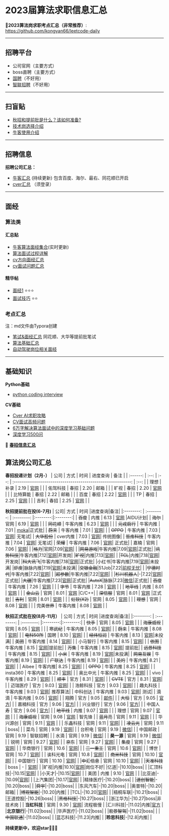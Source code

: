# 2023届算法求职信息汇总

**:page_facing_up:2023算法岗求职考点汇总（非常推荐）**: https://github.com/kongyan66/leetcode-daily

---
## 招聘平台
- 公司官网（主要方式）
- boss直聘（主要方式）
- [国聘](https://c.iguopin.com/job/apply)（不好用）
- [智联招聘](https://xiaoyuan.zhaopin.com/scrd/delivery/record)（不好用）

----
## 扫盲贴
- [秋招和提前批是什么？该如何准备?](https://www.nowcoder.com/discuss/950858)
- [技术岗选择介绍](https://zhiy.cc/letter/2093)
- [牛客使用介绍](https://www.nowcoder.com/discuss/955090?source_id=profile_create_nctrack&channel=-1)


----
## 招聘信息
**招聘公司汇总：**
- [牛客汇总](https://www.nowcoder.com/discuss/935228?source_id=profile_create_nctrack&channel=-1) (持续更新)
包含百度、海尔、最右、同花顺已开启
- [cver汇总](https://wx.zsxq.com/dweb2/index/group/555225242544) （须登录）

----
## 面经
### 算法类
#### 汇总贴
- [牛客算法面经集合](https://www.nowcoder.com/discuss/experience?tagId=645)(实时更新)
- [算法面试过程详解](https://www.nowcoder.com/discuss/918169?source_id=discuss_experience_nctrack&channel=-1)
- [cv方向面经汇总](https://github.com/lcylmhlcy/Awesome-algorithm-interview)
- [cv面试问题汇总](https://www.its404.com/searchArticle?qc=%E5%9B%BE%E5%83%8F%E5%A4%84%E7%90%86%E8%BD%AF%E4%BB%B6%E7%AE%97%E6%B3%95%E5%B7%A5%E7%A8%8B%E5%B8%88%E7%AC%94%E8%AF%95&page=1)


#### 精华帖
- [面经1](https://www.nowcoder.com/discuss/956821)    ⭐⭐⭐       
- [面试技巧](https://www.nowcoder.com/discuss/962099?source_id=profile_create_nctrack&channel=-1) ⭐⭐
### 考点汇总
  注：md文件由Typora创建
- [笔试&面经汇总](https://github.com/kongyan66/Leetcode-daily/tree/main/%E9%9D%A2%E7%BB%8F%E6%B1%87%E6%80%BB)  同花顺、大华等提前批笔试
- [算法基础汇总](https://github.com/kongyan66/Leetcode-daily/tree/main/CV%E5%9F%BA%E7%A1%80)
- [自动驾驶岗位相关面经](https://www.nowcoder.com/discuss/1022844?type=5&channel=-1&source_id=discuss_terminal_discuss_jinghua_nctrack)

----
## 基础知识
**Python基础**
- [python coding interview](https://github.com/liyin2015/python-coding-interview)

**CV基础**
- [Cver AI求职攻略](https://github.com/kongyan66/AI-Job-Notes)
- [CV面试高频问题](https://github.com/GYee/CV_interviews_Q-A)
- [6万字解决算法面试中的深度学习基础问题](https://zhuanlan.zhihu.com/p/138523753)
- [深度学习500问](https://github.com/kongyan66/DeepLearning-500-questions)

:deciduous_tree: [**春招信息汇总**](https://ib06tzrces.feishu.cn/docx/Lx9Md971foI67Mxo6qQch9janOg)
## 算法岗公司汇总
**春招投递计划（2月-）**
|   公司   | 方式 | 时间 |                             进度查询                           | 备注 |
| :------: | :--: | :--: | :----------------------------------------------------------: | :--: |
|   理想   | 补录 | 2.19 |                           [官网]()                           |      |
| 佑驾科技 | 春招 | 2.20 |                             邮箱                             |      |
|   旷视   | 春招 | 2.20 | [官网](https://app.mokahr.com/campus_apply/megviihr/38642?sourceToken=a20be0c2175b1ed1e9aa68098ce0c826#/candidateHome/applications) |      |
| 比特算能 | 春招 | 2.22 |                             邮箱                             |      |
|   百度   | 春招 | 2.22 |         [官网](https://talent.baidu.com/jobs/center)         |      |
|    TP    | 春招 | 2.25 |       [官网](https://hr.tp-link.com.cn/jobDetail/5788)       |      |
|   吉利   | 春招 | 2.25 |       [官网](https://campus.geely.com/hcm-web/#/login)       |      |

**秋招提前批在投(6-7月)**
| 公司| 方式 | 时间 |进度查询|备注|
|:--------: | :--------: | :--------: |:--------:|:--------:|
| ~~百度~~    | 内推     | 6.13     | [官网](https://talent.baidu.com/external/baidu/index.html#/individualCenter) |AIDU计划|
| ~~海尔~~   | 官网     | 6.19     |  [官网](http://maker.haier.net/client/campus/mydeliverydetail/did/131870/jpid/0.html) | |
| ~~同花顺~~   | 牛客内推     | 6.23    | [官网](https://campus.10jqka.com.cn/userCenter/employRecord)  | |
| ~~元戎启行~~  | 牛客内推     | 7.01     | [moka](https://app.mokahr.com/campus_apply/deeproute/6487#/candidateHome/applications)|正式批|
| ~~蔚来~~  | 牛客内推     | 7.01     | [官网](https://nio.jobs.feishu.cn/referral/campus/position/application?token=NTsxNjU1NzA5MDA0MzgyOzcxMDEzOTA0Mzk0ODAzOTM3Mjk7NzExMTIxMjc2NTQyMDIyNjg1Mg)| |
| ~~OPPO~~  | 牛客内推     | 7.03     | [官网](https://careers.oppo.com/campus/record)| 无笔试|
| ~~大华股份~~  | cver内推     | 7.03     | [官网](https://dahua.zhiye.com/Portal/Apply/Index)| 传统图像|
| ~~哲库科技~~  | 牛客内推     | 7.04    | [官网](https://app.mokahr.com/campus_apply/zeku/47716?recommendCode=DSBF6jyA#/candidateHome/applications)| 无笔试|
| ~~荣耀~~  | 牛客内推     | 7.06    | [官网](https://career.hihonor.com/SU60eea919bef57c1023f6fe78/pb/account.html#/myDeliver)| 正式批|
| 嘉楠  | 官网     | 7.06    | [官网](https://talent.canaan-creative.com/Portal/Apply/Index)| |
|~~格力~~|官网|7.09|[官网](https://gree.zhiye.com/Portal/Apply/Index)| |
|~~网易游戏~~|牛客内推|7.09|[官网](https://campus.163.com/app/personal/apply)|正式批|
|~~讯势科技~~|牛客内推|7.12|[官网](https://trendmicro.zhiye.com/Portal/Apply/Index)|开发岗|
|~~旷视~~|内推|7.13|[官网](https://app.mokahr.com/campus_apply/megviihr/38642?sourceToken=a20be0c2175b1ed1e9aa68098ce0c826#/candidateHome/applications)| |
|~~TCL~~|内推|7.18|[官网](https://sc.hotjob.cn/wt/TCL/web/index/applyPositionN300!listApplyPosition?brandCode=1&operational=0e7fe9590b3f8e35938695013278fd899daacad38ac929220d829e0c0677bdbe172880568416f548e54ee0caaa70fe2cbe84328aa8e398326e6049b0cce7d90de3cd35fb20d8e0efdfde60e883d435a912909f4620579b57)|开发岗|
|~~科大讯飞~~|牛客内推|7.18|[官网](https://campus.iflytek.com/official-pc/delivery)|正式批|
|小红书|牛客内推|7.19|[官网](https://job.xiaohongshu.com/record/campus)|未投满|
|~~虾皮~~|脉脉内推|7.19|[官网](https://app.mokahr.com/campus_apply/shopee/2962#/candidateHome/applications)|未投满|
|~~交银金融~~|51Job|7.22|[前程无忧](https://i.51job.com/userset/my_apply.php?type=xy&lang=c)| |
|~~宁德时代~~|牛客内推|7.22|[官网](https://app.mokahr.com/campus-recruitment/catlhr/73943#/candidateHome/applications)| |
|~~超参数~~|牛客内推|7.22|[官网](https://app.mokahr.com/campus-recruitment/chaocanshu/45562#/candidateHome/applications)| |
|~~杉川机器人~~|-|7.22|[官网](https://app.mokahr.com/campus-recruitment/3irobotics/56240#/candidateHome/applications)|正式批|
|~~大疆~~|牛客内推|7.23|[官网](https://we.dji.com/zh-CN/user)|正式批|
|~~AutoX~~|脉脉|7.23|[微信]()|正式批|
| ~~百度~~ | 牛客内推     | 7.26     | [官网](https://talent.baidu.com/external/baidu/index.html#/individualCenter) | |
| ~~字节~~  | 牛客内推     | 7.28    | [官网](https://jobs.bytedance.com/campus/position/application?referral_code=BR6YYBZ) | |
| ~~地平线~~ | 内推    | 8.01    | [官网](https://wecruit.hotjob.cn/SU62d914f10dcad43c775ec125/pb/account.html#/myDeliver) | |
| ~~金山云~~ | 官网    | 8.01    | [官网](https://campus.ksyun.com/campus_apply/kingsoft/39364/#/candidateHome/applications) |C/C++|
| ~~深信服~~ | 官网    | 8.01    | [官网](https://campus.ksyun.com/campus_apply/kingsoft/39364/#/candidateHome/applications) |正式批|
| ~~吉利~~ | 官网    | 8.01    | [官网](https://campus.geely.com/hcm-web/#/ucenter/cmine?type=request) | |
| ~~虹软(X2)~~   | 官网     | 8.05     | [官网](http://career.arcsoft.com.cn/Portal/Apply/Index)  |  |
| ~~理想~~   | 官网     | 8.08     | [官网](https://www.lixiang.com/employ/archives.html)  |  |
| ~~完美世界~~   | 牛客内推     | 8.08     | [官网](https://recruit.games.wanmei.com/campus-recruitment/pwrd/45131/#/candidateHome/applications)  |  |
 

**秋招正式批在投(8月-11月）**
| 公司 | 方式 | 时间 |进度查询|备注|
|:--------: | :--------: | :--------: |:--------:|:--------:|
| ~~快手~~ | 官网    | 8.05    | [官网](https://campus.kuaishou.cn/recruit/campus/e/#/campus/my-apply) | |
| ~~海康威视~~  | 官网     | 8.05     | [官网](https://campushr.hikvision.com/myDelivery.htmlxsb3dNb2RpZnlPdGhlckluZm8==1)  | |
| ~~寒武纪~~   | 牛客内推     | 8.05     | [官网](https://joinus.cambricon.com/campus_apply/cambricon/1112/#/candidateHome/applications)| |
| ~~蔚来~~  | 牛客内推     | 8.08    | [官网](https://nio.jobs.feishu.cn/referral/campus/position/application?token=NTsxNjU1NzA5MDA0MzgyOzcxMDEzOTA0Mzk0ODAzOTM3Mjk7NzExMTIxMjc2NTQyMDIyNjg1Mg)| |
| ~~电科50所~~ | 国聘     | 8.10    | [官网](https://c.iguopin.com/job/apply)| |
| ~~经纬恒润~~ | 牛客内推     | 8.13    | [官网](https://wecruit.hotjob.cn/SU62a93e760dcad45229a827cc/pb/account.html#/myDeliver)|未投满|
| ~~美团~~ | 牛客内推     | 8.14    | [官网](https://campus.meituan.com/resume-edit)| |
| 小马智行 | 牛客内推     | 8.15   | [官网](https://app.mokahr.com/campus-recruitment/pony/42966/#/candidateHome/applications)| |
| ~~依图~~ | 牛客内推     | 8.15   | [官网](https://app.mokahr.com/campus_apply/yitu-inc/3700?sourceToken=9025307e66aeb3f3e622c56b369f00e5#/candidateHome/applications)|提前批|
| ~~万集~~ | 牛客内推     | 8.15   | [官网](https://fpq5u8xh3h.jobs.feishu.cn/201211/position/application)| 提前批|
| ~~远景科技~~ | 牛客内推     | 8.15   | [官网](https://app.mokahr.com/campus-recruitment/envisiongroup/43123#/candidateHome/applications)| |
| ~~小米~~ | 牛客内推     | 8.19   | [官网](https://app.mokahr.com/campus_apply/xiaomi/47097#/candidateHome/applications)|未投满|
| ~~网易互娱~~ | 牛客内推| 8.19 | [官网](https://game.campus.163.com/personal)| |
| ~~广联达~~ | 牛客内推| 8.19 | [官网](https://app.mokahr.com/campus_apply/glodon/25288#/candidateHome/applications)| |
| ~~美的~~ | 牛客内推| 8.21 | [官网](https://careers.midea.com/schoolOut/apply)|  |
| Aibee | 牛客内推| 8.25 | [官网](https://aibee.jobs.feishu.cn/834668/position/application)| |
| ~~OPPO~~  | 牛客内推     | 8.25     | [官网](https://careers.oppo.com/campus/record)| |
| insta360 | 牛客内推     | 8.25     | [官网](https://insta360.zhiye.com/Portal/Resume/ResumeItem?stepId=4&jId=510689349&sId=0&pId=1&isApplyEdit=true)| |
| 奥比中光  | 牛客内推     | 8.25     | [官网](http://job.orbbec.com.cn/personal/deliveryRecord)| |
| vivo  | 牛客内推     | 8.29     | [官网](https://hr.vivo.com/wt/vivo/web/index/vivoWebApplyRecord!listApplyPosition?needStatusFlows=true&operational=f0696beeaa71e8c036fc4a4a7086de6fdba66f770a7912119941b2a7e52999fa614483ec471469f2f66bea63a67d33ee96a24c660e5e0adef65c8ba99a75e0e1a203fad2b188874a8dcd61ac15a2be7838e4480b29266180908c1b164071ec930455950cd9d1a48d)|  |
| ~~顺丰~~  | 官方     | 8.31     | [官网](https://campus.sf-express.com/#/personalCenter)|  |
| ~~CVTE~~  | 官方     | 8.31     | [官网](https://careers.cvte.com/zone/resume/applications)|  |
| 迈瑞医疗  | 官方     | 9.03     | [官网](https://career.mindray.com/campus/jobs)|  |
| 浩鲸科技  | 官方     | 9.03     | [官网](http://iwhalecloud.zhiye.com/personal/deliveryRecord)|  |
| 趣丸科技  | 牛客内推     | 9.03     | [官网](https://app.mokahr.com/campus-recruitment/52tt/43199#/candidateHome/applications)| 推荐算法|
| 中科创达  | 牛客内推     | 9.03   | [官网](https://thundersoft.jobs.feishu.cn/campus/position/application)| 测试|
| 滴滴  | 牛客内推     | 9.05    | [官网](https://app.mokahr.com/campus_apply/didiglobal/6223#/candidateHome/applications)|  |
| 翔腾  | 官方    | 9.05    | [邮件]()| |
| ~~大恒~~  | 官方    | 9.05    | [官方](https://daheng-imaging.zhiye.com/personal/deliveryRecord)| |
| 嘉楠科技  | 官方    | 9.06    | [官方](https://daheng-imaging.zhiye.com/personal/deliveryRecord)| |
| 兴业银行  | 官方    | 9.06    | [官方](https://wecruit.hotjob.cn/SU611365802f9d24229ef4e3cd/mc/my/myDeliver?recruitType=2,12,1)| |
| 中国人寿  | 官方    | 9.06    | [官方](https://chinalife.hotjob.cn/wt/chinalife/web/templet1000/index/corpshowNewDeliveryRecordchinalife!listApplyPosition?operational=8620c182572d1aed0215d56c4c47336852f681b5583573f720227681984f09348debc3fcb35d9418d018f0c2084fcdae7e558c8fd34f62c7dea41453ab9b140e58b380ce6b66c09424471a6cf9f28514ffa18c37cd1eead9ae23940bb8e1de2cf8fe543345844d6543aad416d60d5ad1)| |
| ~~地平线~~ | 内推    | 9.07   | [官网](https://wecruit.hotjob.cn/SU62d914f10dcad43c775ec125/pb/account.html#/myDeliver) | |
| 理想   | 官网     | 9.07     | [官网](https://www.lixiang.com/employ/archives.html)  |  |
| ~~海康威视~~  | 官网     | 9.08     | [官网](https://campushr.hikvision.com/myDelivery.htmlxsb3dNb2RpZnlPdGhlckluZm8==1)  | 智先锋 |
| ~~蓝月亮~~  | 官网     | 9.11     | [官网](https://talent.bluemoon.com.cn/talent/m/#/1392b03ef1213d91b32f5a5cb738bec6/campus/user)  |  |
| 华兴源创  | 官网     | 9.11     | [官网](http://szhyc.zhiye.com/personal/deliveryRecord)  |  |
| 乐鑫科技  | 官网     | 9.11     | [官网](https://wecruit.hotjob.cn/SU61cd75d12f9d24431f614c9f/pb/account.html#/myDeliver)|  |
| ~~凌云光~~  | 官网     | 9.11     | boss|  |
| 菜鸟  | 官网     | 9.19     | [官网](https://talent.alibaba.com/personal/campus-application?lang=zh)|  |
| 台积电  | 官网     | 9.19     | [微信](https://wecruit.hotjob.cn/SU6232b78f2f9d244b1b501e1c/mc/my/myDeliver?recruitType=2,12,1)|  |
| 中国邮政  | 官网     | 9.19     | 智联招聘|  |
| 水滴  | 官网     | 9.19     | [微信](https://wdh.jobs.feishu.cn/345030/position/application)|  |
| **昊一源**  | 官网     | 9.19     | [微信](https://wdh.jobs.feishu.cn/345030/position/application)|  |
| 锐明  | 官网     | 9.27     | [官网](http://streamax.zhiye.com/personal/deliveryRecord)|  |
| ~~京东~~  | 官网     | 9.27     | [官网](https://campus.jd.com/#/myDeliver?type=present)|  |
| ~~集度~~  | 官网     | 9.27     | [官网](https://app.mokahr.com/campus_apply/jiduauto/47256?sourceToken=48155f01aee203fded03e404c685f5d0#/jobs?zhineng=65851&page=4)|  |
| 华商银行  | 官网     | 10.6     | [官网](http://cmbcn.zhiye.com/personal/deliveryRecord)| |
| ~~三一重工~~  | 官网     | 10.6     | [官网](http://sanycampus.zhiye.com/Portal/Apply/Index)|  |
| 博世 | 官网     | 10.7     | [官网](https://app.mokahr.com/campus-recruitment/bosch/73873#/candidateHome/applications)|  |
| 诶科光电 | 官网     | 10.8     | [官网](http://career.i-tek.cn/front.user.user/userCenter)|  |
| ~~商米科技~~ | 官网     | 10.10     | [官网](https://app.mokahr.com/campus_apply/sunmi/4414?recommendCode=DSfQW1q2#/candidateHome/applications)|  |
| 中国银行 | 官网     | 10.10     | [官网](https://applyjob.chinahr.com/page/job/success?projectId=62fb63cd09ccee06e1d20410)|  |
|~~中汇信息~~ | 官网     | 10.10    | [官网](https://www.hotjob.cn/wt/zhxx/web/index/applyPositionN310!listApplyPosition?brandCode=1&operational=9f877811fdd6f62ef268419e51c631e1d34084abfd494ae3634acf6a9d6501c556d29c9051aceb736ab1cf727257eee576bc3ce2215025208db2acef0ca6c57028b3e1d522d49315504576a5b32d61967912f1ea6df02b811c96f8d11efb4acc)|  |
|~~天准科技~~ | boss     | -     | [官网](https://www.hotjob.cn/wt/zhxx/web/index/applyPositionN310!listApplyPosition?brandCode=1&operational=9f877811fdd6f62ef268419e51c631e1d34084abfd494ae3634acf6a9d6501c556d29c9051aceb736ab1cf727257eee576bc3ce2215025208db2acef0ca6c57028b3e1d522d49315504576a5b32d61967912f1ea6df02b811c96f8d11efb4acc)|  |
|旷视|内推|10.10|[官网](https://app.mokahr.com/campus_apply/megviihr/38642?sourceToken=a20be0c2175b1ed1e9aa68098ce0c826#/candidateHome/applications)|岗位不好|
|亿道|-|10.10|boss| |
|汇顶科技|-|10.15|[官网](https://goodix.zhiye.com/Portal/Apply/Index)| |
|小天才|-|10.15|[官网](https://app.mokahr.com/campus_apply/eebbk/37594?sourceToken=6831427792ce89a9d9ac1dd75ef08814#/candidateHome/applications)| |
| 美团 | 内推     | 9.10     | [官网](https://campus.meituan.com/apply-record) | |
|比亚迪|-|10.09|[官网](http://job.byd.com/zpweb/zpweb/planList.do?actPara=wishList)| |
|上汽集团|-|10.17|[官网](https://saicmotor.zhiye.com/personal/deliveryRecord)|  |
|精锋医疗|-|10.20|boss| |
|~~道创智能~~|-|10.20|boss|  |
|~~舜宇~~|-|10.20|boss| |
|东风汽车|-|10.20|boss| |
|奥普特|-|10.20|邮箱| |
|~~博观智能~~|-|10.20|内推| |
|TCL|-|10.20|[官网](https://sc.hotjob.cn/wt/TCL/web/index/applyPositionN300!listApplyPosition?brandCode=1&operational=0e7fe9590b3f8e35938695013278fd899daacad38ac929220d829e0c0677bdbe172880568416f548e54ee0caaa70fe2cbe84328aa8e398326e6049b0cce7d90de3cd35fb20d8e0efdfde60e883d435a912909f4620579b57)| |
|梧桐车联|-|10.21|boss| |
|王道控股|-|10.26|boss|         |
|~~黑格科技~~|-|10.27|boss| |
|浙江华为|-|10.27|boss|非技术岗 |
| **当虹科技**  | 官网  | 9.30     | [官网](https://arcvideo.zhiye.com/Portal/Apply/Index)| 流程极慢 |
|汇川科技|-|11.02|内推|[官方](https://inovance.zhiye.com/Portal/Apply/Index) |
|**北京银行**|-|11.02|boss| |
|华声医疗|-|11.02|boss| |
|~~宏景智驾~~|-|11.02|boss| |
|~~中国联通~~|-|11.02|boss| |
|蓝芯科技|-|11.23|内推| |
|**聆思科技**|-|12.8|内推| |

**持续更新中，欢迎star**:wave::wave::wave:



